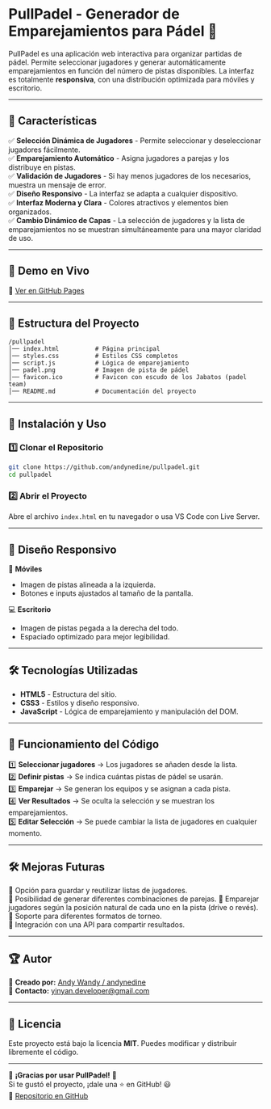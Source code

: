 # PullPadel - Generador de Emparejamientos para Pádel 🎾

PullPadel es una aplicación web interactiva para organizar partidas de pádel. 
Permite seleccionar jugadores y generar automáticamente emparejamientos en función del número de pistas disponibles. 
La interfaz es totalmente **responsiva**, con una distribución optimizada para móviles y escritorio.

---

## 🚀 Características
✅ **Selección Dinámica de Jugadores** - Permite seleccionar y deseleccionar jugadores fácilmente.  
✅ **Emparejamiento Automático** - Asigna jugadores a parejas y los distribuye en pistas.  
✅ **Validación de Jugadores** - Si hay menos jugadores de los necesarios, muestra un mensaje de error.  
✅ **Diseño Responsivo** - La interfaz se adapta a cualquier dispositivo.  
✅ **Interfaz Moderna y Clara** - Colores atractivos y elementos bien organizados.  
✅ **Cambio Dinámico de Capas** - La selección de jugadores y la lista de emparejamientos no se muestran simultáneamente para una mayor claridad de uso.  

---

## 🎥 Demo en Vivo
🔗 [Ver en GitHub Pages](https://andynedine.github.io/pullpadel/)  

---

## 📂 Estructura del Proyecto
```
/pullpadel
│── index.html          # Página principal
│── styles.css          # Estilos CSS completos
│── script.js           # Lógica de emparejamiento
│── padel.png           # Imagen de pista de pádel
│── favicon.ico         # Favicon con escudo de los Jabatos (padel team)
│── README.md           # Documentación del proyecto
```

---

## 📜 Instalación y Uso
### 1️⃣ Clonar el Repositorio
```sh
git clone https://github.com/andynedine/pullpadel.git
cd pullpadel
```

### 2️⃣ Abrir el Proyecto
Abre el archivo `index.html` en tu navegador o usa VS Code con Live Server.

---

## 🎨 Diseño Responsivo
📱 **Móviles**  
- Imagen de pistas alineada a la izquierda.  
- Botones e inputs ajustados al tamaño de la pantalla.  

💻 **Escritorio**  
- Imagen de pistas pegada a la derecha del todo.  
- Espaciado optimizado para mejor legibilidad.  

---

## 🛠 Tecnologías Utilizadas
- **HTML5** - Estructura del sitio.  
- **CSS3** - Estilos y diseño responsivo.  
- **JavaScript** - Lógica de emparejamiento y manipulación del DOM.  

---

## 📜 Funcionamiento del Código
1️⃣ **Seleccionar jugadores** → Los jugadores se añaden desde la lista.  
2️⃣ **Definir pistas** → Se indica cuántas pistas de pádel se usarán.  
3️⃣ **Emparejar** → Se generan los equipos y se asignan a cada pista.  
4️⃣ **Ver Resultados** → Se oculta la selección y se muestran los emparejamientos.  
5️⃣ **Editar Selección** → Se puede cambiar la lista de jugadores en cualquier momento.  

---

## 🛠 Mejoras Futuras
🔹 Opción para guardar y reutilizar listas de jugadores.  
🔹 Posibilidad de generar diferentes combinaciones de parejas. 
🔹 Emparejar jugadores según la posición natural de cada uno en la pista (drive o revés).  
🔹 Soporte para diferentes formatos de torneo.  
🔹 Integración con una API para compartir resultados.  

---

## 🏆 Autor
📌 **Creado por:** [Andy Wandy / andynedine](https://github.com/andynedine)  
📧 **Contacto:** yinyan.developer@gmail.com  

---

## 📜 Licencia
Este proyecto está bajo la licencia **MIT**. Puedes modificar y distribuir libremente el código.

---

🚀 **¡Gracias por usar PullPadel!** 🎾  
Si te gustó el proyecto, ¡dale una ⭐ en GitHub! 😃  
🔗 [Repositorio en GitHub](https://github.com/andynedine/pullpadel)  
